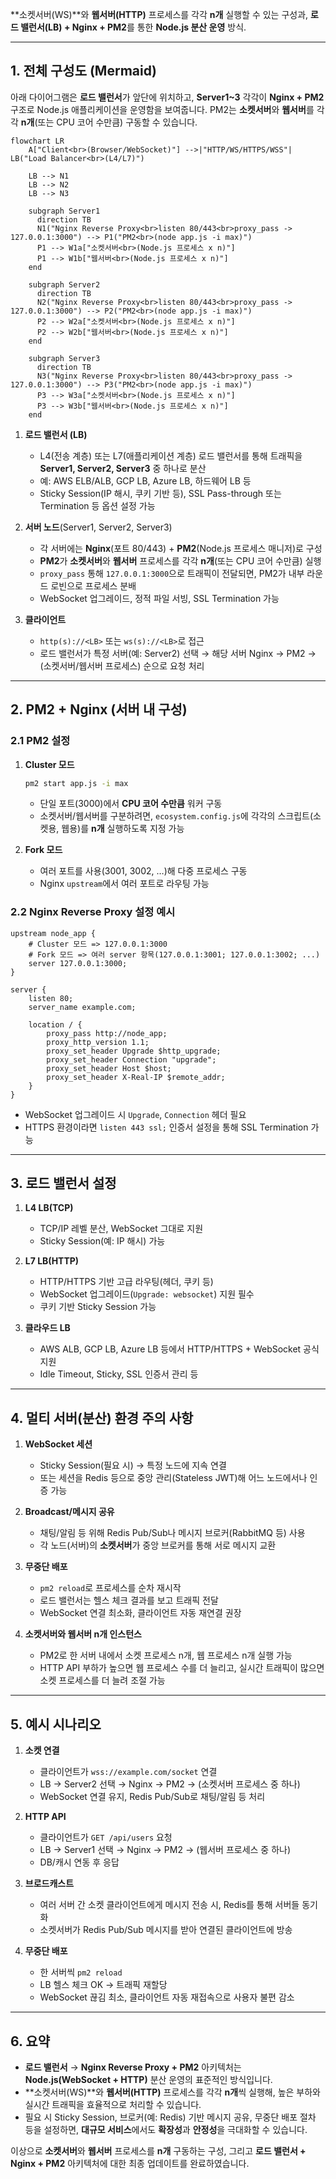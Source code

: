 **소켓서버(WS)**와 **웹서버(HTTP)** 프로세스를 각각 **n개** 실행할 수 있는 구성과, **로드 밸런서(LB) + Nginx + PM2**를 통한 **Node.js 분산 운영** 방식.

---

## 1. 전체 구성도 (Mermaid)

아래 다이어그램은 **로드 밸런서**가 앞단에 위치하고, **Server1~3** 각각이 **Nginx + PM2** 구조로 Node.js 애플리케이션을 운영함을 보여줍니다. PM2는 **소켓서버**와 **웹서버**를 각각 **n개**(또는 CPU 코어 수만큼) 구동할 수 있습니다.

```mermaid
flowchart LR
    A["Client<br>(Browser/WebSocket)"] -->|"HTTP/WS/HTTPS/WSS"| LB("Load Balancer<br>(L4/L7)")

    LB --> N1
    LB --> N2
    LB --> N3

    subgraph Server1
      direction TB
      N1("Nginx Reverse Proxy<br>listen 80/443<br>proxy_pass -> 127.0.0.1:3000") --> P1("PM2<br>(node app.js -i max)")
      P1 --> W1a["소켓서버<br>(Node.js 프로세스 x n)"]
      P1 --> W1b["웹서버<br>(Node.js 프로세스 x n)"]
    end

    subgraph Server2
      direction TB
      N2("Nginx Reverse Proxy<br>listen 80/443<br>proxy_pass -> 127.0.0.1:3000") --> P2("PM2<br>(node app.js -i max)")
      P2 --> W2a["소켓서버<br>(Node.js 프로세스 x n)"]
      P2 --> W2b["웹서버<br>(Node.js 프로세스 x n)"]
    end

    subgraph Server3
      direction TB
      N3("Nginx Reverse Proxy<br>listen 80/443<br>proxy_pass -> 127.0.0.1:3000") --> P3("PM2<br>(node app.js -i max)")
      P3 --> W3a["소켓서버<br>(Node.js 프로세스 x n)"]
      P3 --> W3b["웹서버<br>(Node.js 프로세스 x n)"]
    end
```

1. **로드 밸런서 (LB)**

    - L4(전송 계층) 또는 L7(애플리케이션 계층) 로드 밸런서를 통해 트래픽을 **Server1, Server2, Server3** 중 하나로 분산
    - 예: AWS ELB/ALB, GCP LB, Azure LB, 하드웨어 LB 등
    - Sticky Session(IP 해시, 쿠키 기반 등), SSL Pass-through 또는 Termination 등 옵션 설정 가능

2. **서버 노드**(Server1, Server2, Server3)

    - 각 서버에는 **Nginx**(포트 80/443) + **PM2**(Node.js 프로세스 매니저)로 구성
    - **PM2**가 **소켓서버**와 **웹서버** 프로세스를 각각 **n개**(또는 CPU 코어 수만큼) 실행
    - `proxy_pass` 통해 `127.0.0.1:3000`으로 트래픽이 전달되면, PM2가 내부 라운드 로빈으로 프로세스 분배
    - WebSocket 업그레이드, 정적 파일 서빙, SSL Termination 가능

3. **클라이언트**
    - `http(s)://<LB>` 또는 `ws(s)://<LB>`로 접근
    - 로드 밸런서가 특정 서버(예: Server2) 선택 → 해당 서버 Nginx → PM2 → (소켓서버/웹서버 프로세스) 순으로 요청 처리

---

## 2. PM2 + Nginx (서버 내 구성)

### 2.1 PM2 설정

1. **Cluster 모드**

    ```bash
    pm2 start app.js -i max
    ```

    - 단일 포트(3000)에서 **CPU 코어 수만큼** 워커 구동
    - 소켓서버/웹서버를 구분하려면, `ecosystem.config.js`에 각각의 스크립트(소켓용, 웹용)를 **n개** 실행하도록 지정 가능

2. **Fork 모드**
    - 여러 포트를 사용(3001, 3002, …)해 다중 프로세스 구동
    - Nginx `upstream`에서 여러 포트로 라우팅 가능

### 2.2 Nginx Reverse Proxy 설정 예시

```nginx
upstream node_app {
    # Cluster 모드 => 127.0.0.1:3000
    # Fork 모드 => 여러 server 항목(127.0.0.1:3001; 127.0.0.1:3002; ...)
    server 127.0.0.1:3000;
}

server {
    listen 80;
    server_name example.com;

    location / {
        proxy_pass http://node_app;
        proxy_http_version 1.1;
        proxy_set_header Upgrade $http_upgrade;
        proxy_set_header Connection "upgrade";
        proxy_set_header Host $host;
        proxy_set_header X-Real-IP $remote_addr;
    }
}
```

-   WebSocket 업그레이드 시 `Upgrade`, `Connection` 헤더 필요
-   HTTPS 환경이라면 `listen 443 ssl;` 인증서 설정을 통해 SSL Termination 가능

---

## 3. 로드 밸런서 설정

1. **L4 LB(TCP)**

    - TCP/IP 레벨 분산, WebSocket 그대로 지원
    - Sticky Session(예: IP 해시) 가능

2. **L7 LB(HTTP)**

    - HTTP/HTTPS 기반 고급 라우팅(헤더, 쿠키 등)
    - WebSocket 업그레이드(`Upgrade: websocket`) 지원 필수
    - 쿠키 기반 Sticky Session 가능

3. **클라우드 LB**
    - AWS ALB, GCP LB, Azure LB 등에서 HTTP/HTTPS + WebSocket 공식 지원
    - Idle Timeout, Sticky, SSL 인증서 관리 등

---

## 4. 멀티 서버(분산) 환경 주의 사항

1. **WebSocket 세션**

    - Sticky Session(필요 시) → 특정 노드에 지속 연결
    - 또는 세션을 Redis 등으로 중앙 관리(Stateless JWT)해 어느 노드에서나 인증 가능

2. **Broadcast/메시지 공유**

    - 채팅/알림 등 위해 Redis Pub/Sub나 메시지 브로커(RabbitMQ 등) 사용
    - 각 노드(서버)의 **소켓서버**가 중앙 브로커를 통해 서로 메시지 교환

3. **무중단 배포**

    - `pm2 reload`로 프로세스를 순차 재시작
    - 로드 밸런서는 헬스 체크 결과를 보고 트래픽 전달
    - WebSocket 연결 최소화, 클라이언트 자동 재연결 권장

4. **소켓서버와 웹서버 n개 인스턴스**
    - PM2로 한 서버 내에서 소켓 프로세스 n개, 웹 프로세스 n개 실행 가능
    - HTTP API 부하가 높으면 웹 프로세스 수를 더 늘리고, 실시간 트래픽이 많으면 소켓 프로세스를 더 늘려 조절 가능

---

## 5. 예시 시나리오

1. **소켓 연결**

    - 클라이언트가 `wss://example.com/socket` 연결
    - LB → Server2 선택 → Nginx → PM2 → (소켓서버 프로세스 중 하나)
    - WebSocket 연결 유지, Redis Pub/Sub로 채팅/알림 등 처리

2. **HTTP API**

    - 클라이언트가 `GET /api/users` 요청
    - LB → Server1 선택 → Nginx → PM2 → (웹서버 프로세스 중 하나)
    - DB/캐시 연동 후 응답

3. **브로드캐스트**

    - 여러 서버 간 소켓 클라이언트에게 메시지 전송 시, Redis를 통해 서버들 동기화
    - 소켓서버가 Redis Pub/Sub 메시지를 받아 연결된 클라이언트에 방송

4. **무중단 배포**
    - 한 서버씩 `pm2 reload`
    - LB 헬스 체크 OK → 트래픽 재할당
    - WebSocket 끊김 최소, 클라이언트 자동 재접속으로 사용자 불편 감소

---

## 6. 요약

-   **로드 밸런서** → **Nginx Reverse Proxy + PM2** 아키텍처는 **Node.js(WebSocket + HTTP)** 분산 운영의 표준적인 방식입니다.
-   **소켓서버(WS)**와 **웹서버(HTTP)** 프로세스를 각각 **n개**씩 실행해, 높은 부하와 실시간 트래픽을 효율적으로 처리할 수 있습니다.
-   필요 시 Sticky Session, 브로커(예: Redis) 기반 메시지 공유, 무중단 배포 절차 등을 설정하면, **대규모 서비스**에서도 **확장성**과 **안정성**을 극대화할 수 있습니다.

이상으로 **소켓서버**와 **웹서버** 프로세스를 **n개** 구동하는 구성, 그리고 **로드 밸런서 + Nginx + PM2** 아키텍처에 대한 최종 업데이트를 완료하였습니다.
